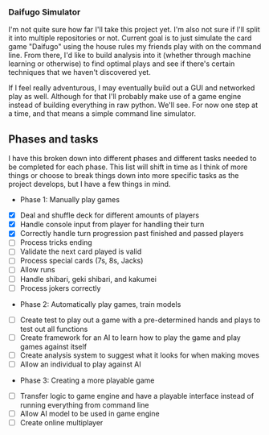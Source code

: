 ### Daifugo Simulator
I'm not quite sure how far I'll take this project yet. I'm also not sure if I'll split it into multiple repositories or not. Current goal is to just simulate the card game "Daifugo" using the house rules my friends play with on the command line. From there, I'd like to build analysis into it (whether through machine learning or otherwise) to find optimal plays and see if there's certain techniques that we haven't discovered yet.

If I feel really adventurous, I may eventually build out a GUI and networked play as well. Although for that I'll probably make use of a game engine instead of building everything in raw python. We'll see. For now one step at a time, and that means a simple command line simulator.

## Phases and tasks

I have this broken down into different phases and different tasks needed to be completed for each phase. This list will shift in time as I think of more things or choose to break things down into more specific tasks as the project develops, but I have a few things in mind.

- Phase 1: Manually play games
- [x] Deal and shuffle deck for different amounts of players
- [x] Handle console input from player for handling their turn
- [x] Correctly handle turn progression past finished and passed players
- [ ] Process tricks ending
- [ ] Validate the next card played is valid
- [ ] Process special cards (7s, 8s, Jacks)
- [ ] Allow runs
- [ ] Handle shibari, geki shibari, and kakumei
- [ ] Process jokers correctly

- Phase 2: Automatically play games, train models
- [ ] Create test to play out a game with a pre-determined hands and plays to test out all functions
- [ ] Create framework for an AI to learn how to play the game and play games against itself
- [ ] Create analysis system to suggest what it looks for when making moves
- [ ] Allow an individual to play against AI

- Phase 3: Creating a more playable game
- [ ] Transfer logic to game engine and have a playable interface instead of running everything from command line
- [ ] Allow AI model to be used in game engine
- [ ] Create online multiplayer
